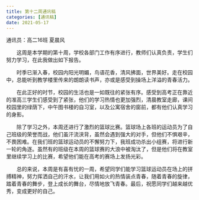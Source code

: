 ```yaml
---
title: 第十二周通讯稿
categories: [通讯稿]
date: 2021-05-17
---
```


通讯员：高二16班 夏晨风

　　这周是本学期的第十周，学校各部门工作有序进行，教师们认真负责，学生们努力学习，在此我做出如下报告。

　　时季已渐入春，校园内阳光明媚，鸟语花香，清风拂面，世界美好。走在校园中，总能听到教学楼里传来的朗朗读书声，亦或是感受到操场上洋溢的青春活力。

　　在此正好的时节，校园的生活也是一如既往的紧张有序。感受到高考正在靠近的准高三学生们感受到了紧张，他们的学习热情也更加强烈，清晨教室走廊，课间校园里的绿荫下，中午图书楼的自习室，以及公寓宿舍的窗前，都有他们认真学习的身影。

　　除了学习之外，本周还进行了激烈的篮球比赛。篮球场上各班的运动员为了自己班级的荣誉而战，他们虽汗流浃背，虽然会遇到强大的对手，但他们不惧艰辛，不畏困难。在我们班的篮球运动员的不懈努力下，我班成功杀出小组赛，将进行新一轮的角逐。虽然有的班级在本周的篮球赛的大浪中被淘汰了，但是他们将在教室里继续学习上的比赛，希望他们能在高考的赛场上发扬光彩。

　　总的来说，本周是有喜有忧的一周，希望同学们能学习篮球运动员在场上的拼搏精神，努力挥洒自己的汗水，让我们用如火的热情装点青春，随着青春的旋律，踏着青春的舞步，登上成长的舞台，尽情地放飞青春。最后，祝愿同学们越来越优秀，变成更好的自己。
